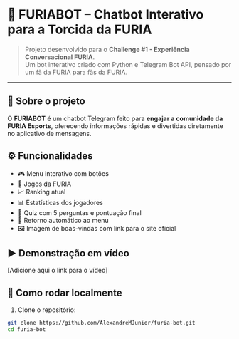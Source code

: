 # 🤖 FURIABOT – Chatbot Interativo para a Torcida da FURIA 

> Projeto desenvolvido para o **Challenge #1 - Experiência Conversacional FURIA**.  
> Um bot interativo criado com Python e Telegram Bot API, pensado por um fã da FURIA para fãs da FURIA.

---

## 🧠 Sobre o projeto

O **FURIABOT** é um chatbot Telegram feito para **engajar a comunidade da FURIA Esports**, oferecendo informações rápidas e divertidas diretamente no aplicativo de mensagens.


## ⚙️ Funcionalidades

- 🎮 Menu interativo com botões
- 📅 Jogos da FURIA
- 📈 Ranking atual
- 📊 Estatísticas dos jogadores
- 🧠 Quiz com 5 perguntas e pontuação final
- 🔁 Retorno automático ao menu
- 🖼️ Imagem de boas-vindas com link para o site oficial

## ▶️ Demonstração em vídeo

[Adicione aqui o link para o vídeo]

## 🚀 Como rodar localmente

1. Clone o repositório:
```bash
git clone https://github.com/AlexandreMJunior/furia-bot.git
cd furia-bot
